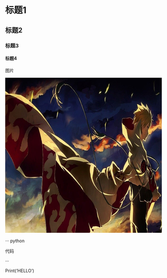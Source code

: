 # 标题1 

## 标题2

### 标题3

#### 标题4

图片

<img src="./images/media/image1.png" style="width:9.32266in;height:5.18869in" />

··· python

代码

···

Print(‘HELLO’)

